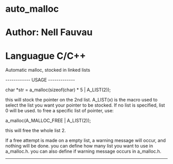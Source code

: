 # auto_malloc
# Author: Nell Fauvau
# Languague C/C++
Automatic malloc, stocked in linked lists

------------ USAGE -------------

char *str = a_malloc(sizeof(char) * 5 | A_LIST(2));

this will stock the pointer on the 2nd list.
A_LIST(x) is the macro used to select the list you want your pointer to be stocked.
If no list is specified, list 0 will be used.
to free a specific list of pointer, use:

a_malloc(A_MALLOC_FREE | A_LIST(2));

this will free the whole list 2.

If a free attempt is made on a empty list, a warning message will occur, and nothing will be done.
you can define how many list you want to use in a_malloc.h.
you can also define if warning message occurs in a_malloc.h.

--------------------------------

